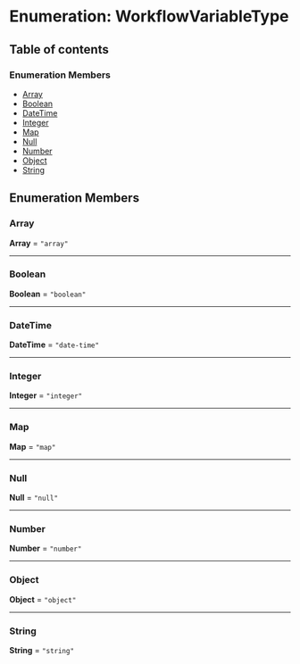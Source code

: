 # Enumeration: WorkflowVariableType

## Table of contents

### Enumeration Members

* [Array](/en/auto-docs/interface/enums/WorkflowVariableType.md#array)
* [Boolean](/en/auto-docs/interface/enums/WorkflowVariableType.md#boolean)
* [DateTime](/en/auto-docs/interface/enums/WorkflowVariableType.md#datetime)
* [Integer](/en/auto-docs/interface/enums/WorkflowVariableType.md#integer)
* [Map](/en/auto-docs/interface/enums/WorkflowVariableType.md#map)
* [Null](/en/auto-docs/interface/enums/WorkflowVariableType.md#null)
* [Number](/en/auto-docs/interface/enums/WorkflowVariableType.md#number)
* [Object](/en/auto-docs/interface/enums/WorkflowVariableType.md#object)
* [String](/en/auto-docs/interface/enums/WorkflowVariableType.md#string)

## Enumeration Members

### Array

**Array** = `"array"`

***

### Boolean

**Boolean** = `"boolean"`

***

### DateTime

**DateTime** = `"date-time"`

***

### Integer

**Integer** = `"integer"`

***

### Map

**Map** = `"map"`

***

### Null

**Null** = `"null"`

***

### Number

**Number** = `"number"`

***

### Object

**Object** = `"object"`

***

### String

**String** = `"string"`
